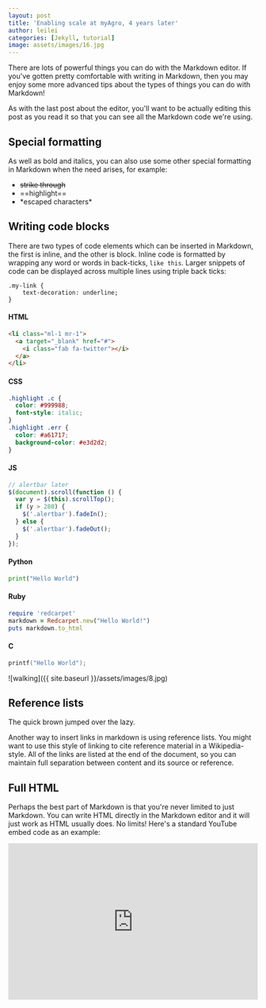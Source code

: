 ```yaml
---
layout: post
title: 'Enabling scale at myAgro, 4 years later'
author: leilei
categories: [Jekyll, tutorial]
image: assets/images/16.jpg
---
```


There are lots of powerful things you can do with the Markdown editor. If you've
gotten pretty comfortable with writing in Markdown, then you may enjoy some more
advanced tips about the types of things you can do with Markdown!

As with the last post about the editor, you'll want to be actually editing this
post as you read it so that you can see all the Markdown code we're using.

## Special formatting

As well as bold and italics, you can also use some other special formatting in
Markdown when the need arises, for example:

- ~~strike through~~
- ==highlight==
- \*escaped characters\*

## Writing code blocks

There are two types of code elements which can be inserted in Markdown, the
first is inline, and the other is block. Inline code is formatted by wrapping
any word or words in back-ticks, `like this`. Larger snippets of code can be
displayed across multiple lines using triple back ticks:

```
.my-link {
    text-decoration: underline;
}
```

#### HTML

```html
<li class="ml-1 mr-1">
  <a target="_blank" href="#">
    <i class="fab fa-twitter"></i>
  </a>
</li>
```

#### CSS

```css
.highlight .c {
  color: #999988;
  font-style: italic;
}
.highlight .err {
  color: #a61717;
  background-color: #e3d2d2;
}
```

#### JS

```js
// alertbar later
$(document).scroll(function () {
  var y = $(this).scrollTop();
  if (y > 280) {
    $('.alertbar').fadeIn();
  } else {
    $('.alertbar').fadeOut();
  }
});
```

#### Python

```python
print("Hello World")
```

#### Ruby

```ruby
require 'redcarpet'
markdown = Redcarpet.new("Hello World!")
puts markdown.to_html
```

#### C

```c
printf("Hello World");
```

![walking]({{ site.baseurl }}/assets/images/8.jpg)

## Reference lists

The quick brown jumped over the lazy.

Another way to insert links in markdown is using reference lists. You might want
to use this style of linking to cite reference material in a Wikipedia-style.
All of the links are listed at the end of the document, so you can maintain full
separation between content and its source or reference.

## Full HTML

Perhaps the best part of Markdown is that you're never limited to just Markdown.
You can write HTML directly in the Markdown editor and it will just work as HTML
usually does. No limits! Here's a standard YouTube embed code as an example:

<p><iframe style="width:100%;" height="315" src="https://www.youtube.com/embed/Cniqsc9QfDo?rel=0&amp;showinfo=0" frameborder="0" allowfullscreen></iframe></p>
